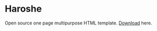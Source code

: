# Haroshe

Open source one page multipurpose HTML template.
[Download](https://github.com/nucro/Haroshe/archive/master.zip "Overseer") here.
